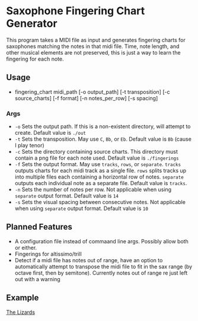 # Saxophone Fingering Chart Generator   

This program takes a MIDI file as input and generates fingering charts for saxophones matching the notes in that midi file. Time, note length, and other musical elements are not preserved, this is just a way to learn the fingering for each note.

## Usage   
- fingering_chart midi_path [-o output_path] [-t transposition] [-c source_charts] [-f format] [-n notes_per_row] [-s spacing]
### Args
- `-o` Sets the output path. If this is a non-existent directory, will attempt to create. Default value is `./out`
- `-t` Sets the transposition. May use `C`, `Bb`, or `Eb`. Default value is `Bb` (cause I play tenor)
- `-c` Sets the directory containing source charts. This directory must contain a png file for each note used. Default value is `./fingerings`
- `-f` Sets the output format. May use `tracks`, `rows`, or `separate`. `tracks` outputs charts for each midi track as a single file. `rows` splits tracks up into multiple files each containing a horizontal row of notes. `separate` outputs each individual note as a separate file. Default value is `tracks`.
- `-n` Sets the number of notes per row. Not applicable when using `separate` output format. Default value is `14`
- `-s` Sets the visual spacing between consecutive notes. Not applicable when using `separate` output format. Default value is `10`

## Planned Features   
- A configuration file instead of commaand line args. Possibly allow both or either.
- Fingerings for altissimo/trill
- Detect if a midi file has notes out of range, have an option to automatically attempt to transpose the midi file to fit in the sax range (by octave first, then by semitone). Currently notes out of range re just left out with a warning

## Example   
[The Lizards](https://raw.githubusercontent.com/Eolu/fingering_chart/master/examples/lizards.png)   
